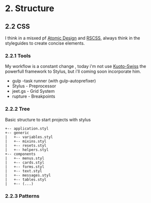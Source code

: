 # 2. Structure

## 2.2 CSS

I think in a misxed pf [Atomic Design](http://atomicdesign.bradfrost.com/) and [RSCSS](http://rscss.io/), always think in the styleguides to create concise elements.

### 2.2.1 Tools

My workflow is a constant change , today i'm not use [Kuoto-Swiss](http://kouto-swiss.io/) the powerfull framework to Stylus, but i'll coming soon incorporate him.

- gulp -task runner (with gulp-autoprefixer)
- Stylus - Preprocessor
- jeet.gs - Grid System
- rupture - Breakpoints

### 2.2.2 Tree

Basic structure to start projects with stylus

```
+-- application.styl
+-- generic
|   +-- variables.styl
|   +-- mixins.styl
|   +-- resets.styl
|   +-- helpers.styl
+-- components
|   +-- menus.styl
|   +-- cards.styl
|   +-- forms.styl
|   +-- text.styl
|   +-- messages.styl
|   +-- tables.styl
|   +-- (...)
```

### 2.2.3 Patterns
